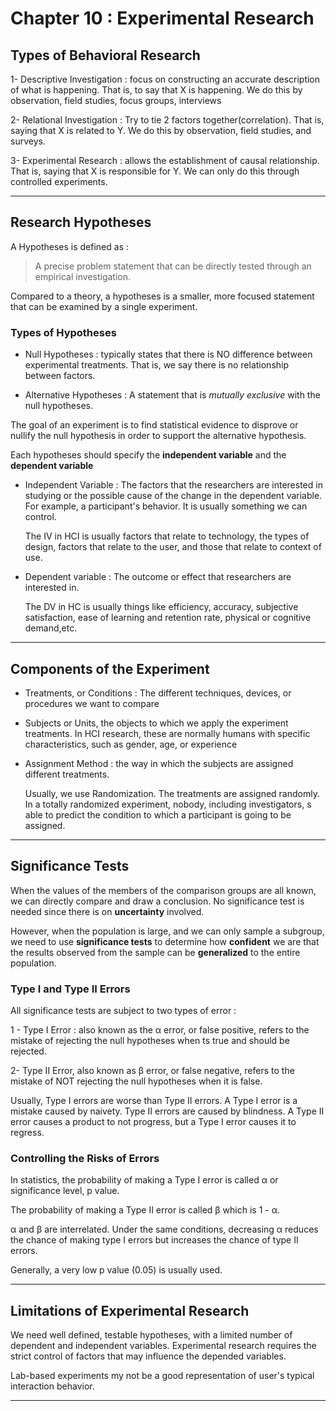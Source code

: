 # Chapter 10 : Experimental Research

## Types of Behavioral Research

1- Descriptive Investigation : focus on constructing an accurate description of 
what is happening. That is, to say that X is happening. We do this by 
observation, field studies, focus groups, interviews

2- Relational Investigation : Try to tie 2 factors together(correlation).
That is, saying that X is related to Y. We do this by observation, field studies,
and surveys.

3- Experimental Research  : allows the establishment of causal relationship.
That is, saying that X is responsible for Y. We can only do this through controlled
experiments.

---

## Research Hypotheses

A Hypotheses is defined as :

> A precise problem statement that can be directly tested through an 
> empirical investigation.

Compared to a theory, a hypotheses is a smaller, more focused statement
that can be examined by a single experiment.

### Types of Hypotheses

- Null Hypotheses : typically states that there is NO difference between
experimental treatments. That is, we say there is no relationship between 
factors.

- Alternative Hypotheses : A statement that is *mutually exclusive* with
the null hypotheses.

The goal of an experiment is to find statistical evidence  to disprove
or nullify the null hypothesis in order to support the alternative
hypothesis.

Each hypotheses should specify the **independent variable** and the 
**dependent variable**

- Independent Variable : The factors that the researchers are interested
in studying or the possible cause of the change in the dependent variable.
For example, a participant's behavior. It is usually something we can control.
	
	The IV in HCI is usually factors that relate to technology, the types
	of design, factors that relate to the user, and those that relate
	to context of use.

- Dependent variable : The outcome or effect that researchers are 
interested in.

	The DV in HC is usually things like efficiency, accuracy, subjective
	satisfaction, ease of learning and retention rate, physical or 
	cognitive demand,etc.

---

## Components of the Experiment

- Treatments, or Conditions : The different techniques, devices, or
procedures we want to compare

- Subjects or Units, the objects to which we apply the experiment treatments. In 
HCI research, these are normally humans with specific characteristics, such
as gender, age, or experience

- Assignment Method : the way in which the subjects are assigned different
treatments.

	Usually, we use Randomization. The treatments are assigned randomly. 
	In a totally randomized experiment, nobody, including investigators,
	s able to predict the condition to which a participant is going 
	to be assigned.
	
---

## Significance Tests

When the values of the members of the comparison groups are all known, 
we can directly compare and draw a conclusion. No significance test is 
needed since there is on **uncertainty** involved.

However, when the population is large, and we can only sample a subgroup, 
we need to use **significance tests** to determine how  **confident** we are 
that the results observed from the sample can be **generalized** to the entire
population.


### Type I and Type II Errors

All significance tests are subject to two types of error :

1 - Type I Error : also known as the &alpha; error, or false positive, 
refers to the mistake of rejecting the null hypotheses when ts true 
and should be rejected.

2- Type II Error, also known as &beta; error, or false negative, refers
to the mistake of NOT rejecting the null hypotheses when it is false.

Usually, Type I errors are worse than Type II errors. A Type I error is a
mistake caused by naivety. Type II errors are caused by blindness. A 
Type II error causes a product to not progress, but a Type I error causes
it to regress.

### Controlling the Risks of Errors

In statistics, the probability of making  a Type I error is called
&alpha; or significance level, p value.

The probability of making a Type II error is called &beta; which is 
1 - &alpha;.

&alpha; and &beta; are interrelated. Under the same conditions, decreasing
&alpha; reduces the chance of making type I errors but increases
the chance of type II errors. 

Generally, a very low p value (0.05) is usually used.

---

## Limitations of Experimental Research

We need well defined, testable hypotheses, with a limited number of 
dependent and independent variables. Experimental research requires
the strict control of factors that may influence the depended variables.

Lab-based experiments my not be a good representation of user's typical 
interaction behavior.

---
